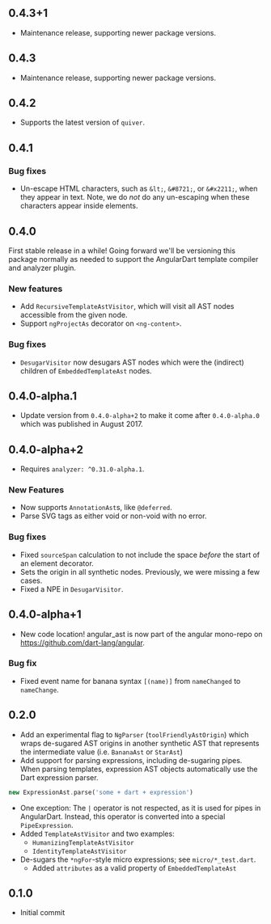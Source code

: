 ## 0.4.3+1

-   Maintenance release, supporting newer package versions.

## 0.4.3

-   Maintenance release, supporting newer package versions.

## 0.4.2

-   Supports the latest version of `quiver`.

## 0.4.1

### Bug fixes

-   Un-escape HTML characters, such as `&lt;`, `&#8721;`, or `&#x2211;`, when
    they appear in text. Note, we do _not_ do any un-escaping when these
    characters appear inside elements.

## 0.4.0

First stable release in a while! Going forward we'll be versioning this package
normally as needed to support the AngularDart template compiler and analyzer
plugin.

### New features

-   Add `RecursiveTemplateAstVisitor`, which will visit all AST nodes accessible
    from the given node.
-   Support `ngProjectAs` decorator on `<ng-content>`.

### Bug fixes

-   `DesugarVisitor` now desugars AST nodes which were the (indirect) children
    of `EmbeddedTemplateAst` nodes.

## 0.4.0-alpha.1

-   Update version from `0.4.0-alpha+2` to make it come after `0.4.0-alpha.0`
    which was published in August 2017.

## 0.4.0-alpha+2

-   Requires `analyzer: ^0.31.0-alpha.1`.

### New Features

-   Now supports `AnnotationAst`s, like `@deferred`.
-   Parse SVG tags as either void or non-void with no error.

### Bug fixes

-   Fixed `sourceSpan` calculation to not include the space *before* the start
    of an element decorator.
-   Sets the origin in all synthetic nodes. Previously, we were missing a few
    cases.
-   Fixed a NPE in `DesugarVisitor`.

## 0.4.0-alpha+1

-   New code location! angular_ast is now part of the angular mono-repo on
    https://github.com/dart-lang/angular.

### Bug fix

-   Fixed event name for banana syntax `[(name)]` from `nameChanged` to
    `nameChange`.

## 0.2.0

-   Add an experimental flag to `NgParser` (`toolFriendlyAstOrigin`) which wraps
    de-sugared AST origins in another synthetic AST that represents the
    intermediate value (i.e. `BananaAst` or `StarAst`)
-   Add support for parsing expressions, including de-sugaring pipes. When
    parsing templates, expression AST objects automatically use the Dart
    expression parser.

```dart
new ExpressionAst.parse('some + dart + expression')
```

-   One exception: The `|` operator is not respected, as it is used for pipes in
    AngularDart. Instead, this operator is converted into a special
    `PipeExpression`.
-   Added `TemplateAstVisitor` and two examples:
    -   `HumanizingTemplateAstVisitor`
    -   `IdentityTemplateAstVisitor`
-   De-sugars the `*ngFor`-style micro expressions; see `micro/*_test.dart`.
    -   Added `attributes` as a valid property of `EmbeddedTemplateAst`

## 0.1.0

-   Initial commit
